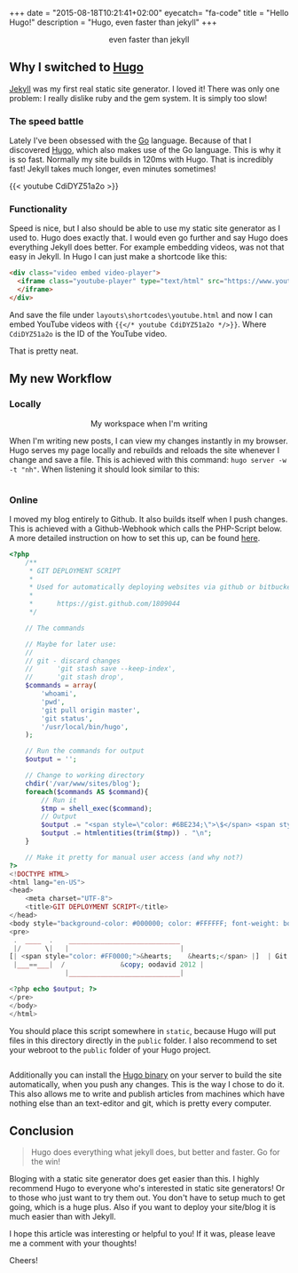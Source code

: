 +++
date = "2015-08-18T10:21:41+02:00"
eyecatch= "fa-code"
title = "Hello Hugo!"
description = "Hugo, even faster than jekyll"
+++

<center>
    <figure>
        <a href="/assets/images/2015-08-18/screen.png"><img src="/assets/images/2015-08-18/screen.png" alt=""></a>
        <figcaption>even faster than jekyll</figcaption>
    </figure>
</center>

## Why I switched to [Hugo][hugo]
[Jekyll][jekyll] was my first real static site generator. I loved it! There was only one problem: I really dislike ruby and the gem system. It is simply too slow!

### The speed battle
Lately I've been obsessed with the [Go](http://golang.org/) language. Because of that I discovered [Hugo][hugo], which also makes use of the Go language. This is why it is so fast. Normally my site builds in 120ms with Hugo. That is incredibly fast! Jekyll takes much longer, even minutes sometimes!

{{< youtube CdiDYZ51a2o >}}

### Functionality
Speed is nice, but I also should be able to use my static site generator as I used to. Hugo does exactly that. I would even go further and say Hugo does everything Jekyll does better. For example embedding videos, was not that easy in Jekyll. In Hugo I can just make a shortcode like this:

``` html
<div class="video embed video-player">
  <iframe class="youtube-player" type="text/html" src="https://www.youtube.com/embed/{{ index .Params 0 }}" allowfullscreen frameborder="0">
  </iframe>
</div>
```
And save the file under `layouts\shortcodes\youtube.html` and now I can embed YouTube videos with `{{</* youtube CdiDYZ51a2o */>}}`. Where `CdiDYZ51a2o` is the ID of the YouTube video.

That is pretty neat.

## My new Workflow
### Locally
<center>
    <figure>
        <a href="/assets/images/2015-08-18/screen2.png"><img src="/assets/images/2015-08-18/screen2.png" alt=""></a>
        <figcaption>My workspace when I'm writing</figcaption>
    </figure>
</center>

When I'm writing new posts, I can view my changes instantly in my browser. Hugo serves my page locally and rebuilds and reloads the site whenever I change and save a file. This is achieved with this command: `hugo server -w -t "nh"`. When listening it should look similar to this:

<center>
    <figure>
        <a href="/assets/images/2015-08-18/screen3.png"><img src="/assets/images/2015-08-18/screen3.png" alt=""></a>
    </figure>
</center>

### Online
I moved my blog entirely to Github. It also builds itself when I push changes. This is achieved with a Github-Webhook which calls the PHP-Script below.
A more detailed instruction on how to set this up, can be found [here](https://gist.github.com/dud3/16a607ba730457b60cfb).

``` php
<?php
	/**
	 * GIT DEPLOYMENT SCRIPT
	 *
	 * Used for automatically deploying websites via github or bitbucket, more deets here:
	 *
	 *		https://gist.github.com/1809044
	 */

	// The commands

	// Maybe for later use:
	//
	// git - discard changes
	// 		'git stash save --keep-index',
	//	    'git stash drop',
	$commands = array(
		'whoami',
		'pwd',
		'git pull origin master',
		'git status',
		'/usr/local/bin/hugo',
	);

	// Run the commands for output
	$output = '';

	// Change to working directory
	chdir('/var/www/sites/blog');
	foreach($commands AS $command){
		// Run it
		$tmp = shell_exec($command);
		// Output
		$output .= "<span style=\"color: #6BE234;\">\$</span> <span style=\"color: #729FCF;\">{$command}\n</span>";
		$output .= htmlentities(trim($tmp)) . "\n";
	}

	// Make it pretty for manual user access (and why not?)
?>
<!DOCTYPE HTML>
<html lang="en-US">
<head>
	<meta charset="UTF-8">
	<title>GIT DEPLOYMENT SCRIPT</title>
</head>
<body style="background-color: #000000; color: #FFFFFF; font-weight: bold; padding: 0 10px;">
<pre>
 .  ____  .    ____________________________
 |/      \|   |                            |
[| <span style="color: #FF0000;">&hearts;    &hearts;</span> |]  | Git Deployment Script v0.1 |
 |___==___|  /              &copy; oodavid 2012 |
              |____________________________|

<?php echo $output; ?>
</pre>
</body>
</html>
```

You should place this script somewhere in `static`, because Hugo will put files in this directory directly in the `public` folder.
I also recommend to set your webroot to the `public` folder of your Hugo project.

<center>
    <figure>
        <a href="/assets/images/2015-08-18/screen4.png"><img src="/assets/images/2015-08-18/screen4.png" alt=""></a>
    </figure>
</center>

Additionally you can install the [Hugo binary](https://github.com/spf13/hugo/releases) on your server to build the site automatically, when you push any changes.
This is the way I chose to do it.
This also allows me to write and publish articles from machines which have nothing else than an text-editor and git, which is pretty every computer.


## Conclusion
<blockquote>
Hugo does everything what jekyll does, but better and faster. Go for the win!
</blockquote>

Bloging with a static site generator does get easier than this. I highly recommend Hugo to everyone who's interested in static site generators! Or to those who just want to try them out.
You don't have to setup much to get going, which is a huge plus. Also if you want to deploy your site/blog it is much easier than with Jekyll.

I hope this article was interesting or helpful to you! If it was, please leave me a comment with your thoughts!

Cheers!


[jekyll]: http://jekyllrb.com/
[hugo]: http://gohugo.io/
